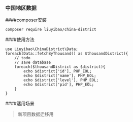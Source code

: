 ### 中国地区数据
####composer安装
```
composer require liuyibao/china-district
```

####使用方法
```
use Liuyibao\ChinaDistrict\Data;
foreach(Data::fetchByThousand() as $thousandDistrict){
    // todo
    // save database
    foreach($thousandDistrict as $district){
        echo $district['id'], PHP_EOL;
        echo $district['name'], PHP_EOL;
        echo $district['level'], PHP_EOL;
        echo $district['pid'], PHP_EOL;
    }
}
```

####适用场景
>新项目数据迁移用